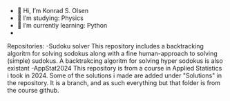 - 👋 Hi, I’m Konrad S. Olsen
- 👀 I’m studying: Physics
- 🌱 I’m currently learning: Python
- 
Repositories:
-Sudoku solver
This repository includes a backtracking algoritm for solving sodokus along with a fine human-approach to solving (simple) sudokus. A backtrakcing algoritm for solving hyper sodokus is also existant
-AppStat2024
This repository is from a course in Applied Statistics i took in 2024. Some of the solutions i made are added under "Solutions" in the repository. It is a branch, and as such everything but that folder is from the course github.

<!---
Emdryo/Emdryo is a ✨ special ✨ repository because its `README.md` (this file) appears on your GitHub profile.
You can click the Preview link to take a look at your changes.
--->
